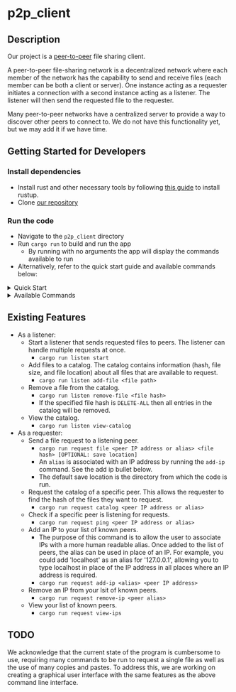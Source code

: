 # p2p_client

## Description
Our project is a [peer-to-peer](https://en.wikipedia.org/wiki/Peer-to-peer) file sharing client.

A peer-to-peer file-sharing network is a decentralized network where each member of the network has the capability to send and receive files (each member can be both a client or server). One instance acting as a requester initiates a connection with a second instance acting as a listener. The listener will then send the requested file to the requester. 

Many peer-to-peer networks have a centralized server to provide a way to discover other peers to connect to. We do not have this functionality yet, but we may add it if we have time. 


## Getting Started for Developers
### Install dependencies
- Install rust and other necessary tools by following [this guide](https://doc.rust-lang.org/book/ch01-01-installation.html) to install rustup.
- Clone [our repository](https://github.com/rubenboero21/cs347)

### Run the code
- Navigate to the `p2p_client` directory
- Run `cargo run` to build and run the app
  - By running with no arguments the app will display the commands available to run
- Alternatively, refer to the quick start guide and available commands below:

<details>
<summary>Quick Start</summary>

### Sending Files
1. Choose a file that you want to make available to download
2. Add the file to your catalog with `cargo run listen add-file <file path>`
3. Start listening for incoming requests with `cargo run listen start`

### Downloading Files
1. Get the IP address of the peer you want to request a file from
2. Check they are online with `cargo run request ping <IP address>`
3. If they are online, figure out what files they have available for download with `cargo run request catalog <IP address>`
4. Choose one of the files they have available, and copy its hash
5. Request the file (and optionally choose where to save it) with `cargo run request file <IP address> <file hash> [save path]`
</details>

<details>
<summary>Available Commands</summary>

### `listen` subcommand
  - Listen for incoming file requests:
    - `cargo run listen start`
  - Add a file to your local catalog of files available to download:
    - `cargo run listen add-file <path to file>`
  - Remove a file from your local catalog:
    - `cargo run listen remove-file <file hash>`
  - View your local catalog:
    - `cargo run listen view-catalog`
### `request` subcommand
  - Send a file request to a listening peer:
    - `cargo run request file <peer IP address or alias> <file hash> [OPTIONAL: save location]`
    - An `alias` is associated with an IP address by running the `add-ip` command
  - Request the catalog of a specific peer:
    - `cargo run request catalog <peer IP address or alias>`
    - An `alias` is associated with an IP address by running the `add-ip` command
  - Check if a specific peer is up and listening for requests:
    - `cargo run request ping <peer IP address or alias>`
    - An `alias` is associated with an IP address by running the `add-ip` command
  - Add an IP to your list of known peers:
    - `cargo run request add-ip <alias> <peer IP address>`
  - Remove an IP from your list of known peers:
    - `cargo run request remove-ip <peer alias>`
  - View your local list of known peers:
    - `cargo run request view-ips`
</details>


## Existing Features
- As a listener: 
  - Start a listener that sends requested files to peers. The listener can handle multiple requests at once.   
    - `cargo run listen start`
  - Add files to a catalog. The catalog contains information (hash, file size, and file location) about all files that are available to request.
    - `cargo run listen add-file <file path>`
  - Remove a file from the catalog.
    - `cargo run listen remove-file <file hash>`
    - If the specified file hash is `DELETE-ALL` then all entries in the catalog will be removed.
  - View the catalog.
    - `cargo run listen view-catalog`
- As a requester:
  - Send a file request to a listening peer.
    - `cargo run request file <peer IP address or alias> <file hash> [OPTIONAL: save location]`
    - An `alias` is associated with an IP address by running the `add-ip` command. See the add ip bullet below.
    - The default save location is the directory from which the code is run.
  - Request the catalog of a specific peer. This allows the requester to find the hash of the files they want to request.
    - `cargo run request catalog <peer IP address or alias>`
  - Check if a specific peer is listening for requests.
    - `cargo run request ping <peer IP address or alias>`
  - Add an IP to your list of known peers.
    - The purpose of this command is to allow the user to associate IPs with a more human readable alias. Once added to the list of peers, the alias can be used in place of an IP. For example, you could add 'localhost' as an alias for '127.0.0.1', allowing you to type localhost in place of the IP address in all places where an IP address is required.
    - `cargo run request add-ip <alias> <peer IP address>`
  - Remove an IP from your lsit of known peers.
    - `cargo run request remove-ip <peer alias>`
  - View your list of known peers.
    - `cargo run request view-ips`

## TODO
We acknowledge that the current state of the program is cumbersome to use, requiring many commands to be run to request a single file as well as the use of many copies and pastes. To address this, we are working on creating a graphical user interface with the same features as the above command line interface. 